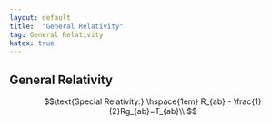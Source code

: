 ```yaml
---
layout: default
title:  "General Relativity"
tag: General Relativity
katex: true
---
```


## General Relativity

$$\text{Special Relativity:} \hspace{1em} R_{ab} - \frac{1}{2}Rg_{ab}=T_{ab}\\
$$




